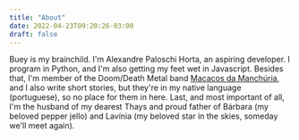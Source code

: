 ```yaml
---
title: "About"
date: 2022-04-23T09:20:26-03:00
draft: false
---
```


Buey is my brainchild. I'm Alexandre Paloschi Horta, an aspiring developer.  I program in Python, and I'm also getting my feet wet in Javascript.  Besides that, I'm member of the Doom/Death Metal band [Macacos da Manchúria](https://www.macacosdamanchuria.com.br), and I also write short stories, but they're in my native language (portuguese), so no place for them in here. Last, and most important of all, I'm the husband of my dearest Thays and proud father of Bárbara (my beloved pepper jello) and Lavínia (my beloved star in the skies, someday we'll meet again).

